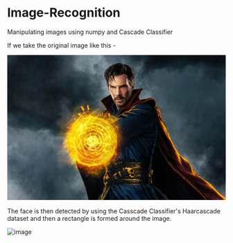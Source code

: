 # Image-Recognition
Manipulating images using numpy and Cascade Classifier

If we take the original image like this -

![The image](doctor_strange.jpg)

The face is then detected by using the Casscade Classifier's Haarcascade dataset and then a rectangle is formed around the image.

![image](https://user-images.githubusercontent.com/82315953/137708914-a440003d-ba7a-4de5-8aaf-7cf93628c3b4.png)
